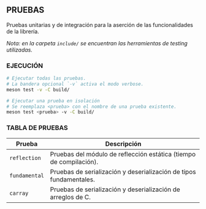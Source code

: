 ## PRUEBAS
Pruebas unitarias y de integración para la aserción de las funcionalidades de la librería.

_Nota: en la carpeta `include/` se encuentran las herramientas de testing utilizadas._

### EJECUCIÓN

```bash
# Ejecutar todas las pruebas. 
# La bandera opcional `-v` activa el modo verbose.
meson test -v -C build/

# Ejecutar una prueba en isolación
# Se reemplaza <prueba> con el nombre de una prueba existente.
meson test <prueba> -v -C build/
```

### TABLA DE PRUEBAS

| Prueba | Descripción |
| --- | --- |
| `reflection` | Pruebas del módulo de reflección estática (tiempo de compilación). |
| `fundamental` | Pruebas de serialización y deserialización de tipos fundamentales. |
| `carray` | Pruebas de serialización y deserialización de arreglos de C. |